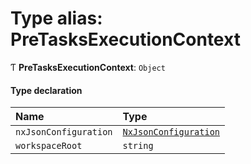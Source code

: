 # Type alias: PreTasksExecutionContext

Ƭ **PreTasksExecutionContext**: `Object`

#### Type declaration

| Name                  | Type                                                                              |
| :-------------------- | :-------------------------------------------------------------------------------- |
| `nxJsonConfiguration` | [`NxJsonConfiguration`](/reference/core-api/devkit/documents/NxJsonConfiguration) |
| `workspaceRoot`       | `string`                                                                          |
